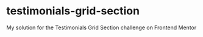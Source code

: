 # testimonials-grid-section
My solution for the Testimonials Grid Section challenge on Frontend Mentor
